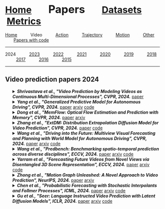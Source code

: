 <a name=top></a>
---
<a href=../../README.md#top><l style="font-size:30px">Home</l></a>&nbsp; &nbsp; &nbsp; &nbsp; &nbsp; &nbsp;<l style="font-size:35px">Papers</l>&nbsp; &nbsp; &nbsp; &nbsp; &nbsp; &nbsp;<a href=../../datasets/datasets.md#top><l style="font-size:30px">Datasets</l></a>&nbsp; &nbsp; &nbsp; &nbsp; &nbsp; &nbsp;<a href=../../metrics/metrics.md#top><l style="font-size:30px">Metrics</l></a>&nbsp; &nbsp; &nbsp; &nbsp; &nbsp; &nbsp;
---
[Home](../papers.md#top)&nbsp; &nbsp; &nbsp; &nbsp; &nbsp; &nbsp;Video&nbsp; &nbsp; &nbsp; &nbsp; &nbsp; &nbsp;[Action](../action/action_papers.md#top)&nbsp; &nbsp; &nbsp; &nbsp; &nbsp; &nbsp;[Trajectory](../trajectory/trajectory_papers.md#top)&nbsp; &nbsp; &nbsp; &nbsp; &nbsp; &nbsp;[Motion](../motion/motion_papers.md#top)&nbsp; &nbsp; &nbsp; &nbsp; &nbsp; &nbsp;[Other](../other/other_papers.md#top)&nbsp; &nbsp; &nbsp; &nbsp; &nbsp; &nbsp;[Papers with code](../papers_with_code/papers_with_code.md#top)&nbsp; &nbsp; &nbsp; &nbsp; &nbsp; &nbsp;
___
2024&nbsp; &nbsp; &nbsp; &nbsp; &nbsp; &nbsp;[2023](2023.md#top)&nbsp; &nbsp; &nbsp; &nbsp; &nbsp; &nbsp;[2022](2022.md#top)&nbsp; &nbsp; &nbsp; &nbsp; &nbsp; &nbsp;[2021](2021.md#top)&nbsp; &nbsp; &nbsp; &nbsp; &nbsp; &nbsp;[2020](2020.md#top)&nbsp; &nbsp; &nbsp; &nbsp; &nbsp; &nbsp;[2019](2019.md#top)&nbsp; &nbsp; &nbsp; &nbsp; &nbsp; &nbsp;[2018](2018.md#top)&nbsp; &nbsp; &nbsp; &nbsp; &nbsp; &nbsp;[2017](2017.md#top)&nbsp; &nbsp; &nbsp; &nbsp; &nbsp; &nbsp;[2016](2016.md#top)&nbsp; &nbsp; &nbsp; &nbsp; &nbsp; &nbsp;[2015](2015.md#top)&nbsp; &nbsp; &nbsp; &nbsp; &nbsp; &nbsp;
___
<h2>Video prediction papers 2024</h2> 
<ul><a name=Shrivastava_Video_2024_CVPR/>
<details close>
<summary><strong><em>Shrivastava et al., "Video Prediction by Modeling Videos as Continuous Multi-Dimensional Processes", CVPR, 2024.</em></strong> <a href=https://openaccess.thecvf.com/content/CVPR2024/papers/Shrivastava_Video_Prediction_by_Modeling_Videos_as_Continuous_Multi-Dimensional_Processes_CVPR_2024_paper.pdf>paper</a></summary>
<ul>
<em>Datasets</em>
<ul>
<li><a href="../../datasets/alphabetical/e-i_alphabetical_datasets.md#human3.6m">Human3.6M</a></li>
<li><a href="../../datasets/alphabetical/j-z_alphabetical_datasets.md#ucf-101">UCF-101</a></li>
<li><a href="../../datasets/alphabetical/j-z_alphabetical_datasets.md#kth">KTH</a></li>
<li><a href="../../datasets/alphabetical/a-d_alphabetical_datasets.md#bair_push">BAIR Push</a></li>
</ul>
<em>Metrics</em>
<ul>
<li><a href="../../metrics/video/video_alphabetical/video_j-z_metrics.md#ssim">SSIM</a></li>
<li><a href="../../metrics/video/video_alphabetical/video_j-z_metrics.md#psnr">PSNR</a></li>
<li><a href="../../metrics/video/video_alphabetical/video_e-i_metrics.md#fvd">FVD</a></li>
</ul>
<details close>
<summary><em>Bibtex</em></summary>
<pre>
@InProceedings{Shrivastava_Video_2024_CVPR,
    author = "Shrivastava, Gaurav and Shrivastava, Abhinav",
    title = "Video Prediction by Modeling Videos as Continuous Multi-Dimensional Processes",
    booktitle = "CVPR",
    year = "2024"
}
</pre>
</details>

</ul>
</details>

<a name=Yang_Generalized_2024_CVPR/>
<details close>
<summary><strong><em>Yang et al., "Generalized Predictive Model for Autonomous Driving", CVPR, 2024.</em></strong> <a href=https://openaccess.thecvf.com/content/CVPR2024/papers/Yang_Generalized_Predictive_Model_for_Autonomous_Driving_CVPR_2024_paper.pdf>paper</a> <a href=https://arxiv.org/pdf/2403.09630>arxiv</a> <a href=https://github.com/OpenDriveLab/DriveAGI>code</a></summary>
<ul>
<em>Datasets</em>
<ul>
<li><a href="../../datasets/alphabetical/j-z_alphabetical_datasets.md#opendv-2k">OpenDV-2K</a></li>
</ul>
<em>Metrics</em>
<ul>
<li><a href="../../metrics/video/video_alphabetical/video_e-i_metrics.md#fvd">FVD</a></li>
<li><a href="../../metrics/video/video_alphabetical/video_e-i_metrics.md#fid">FID</a></li>
<li><a href="../../metrics/video/video_alphabetical/video_a-d_metrics.md#clipsim">CLIPSIM</a></li>
</ul>
<details close>
<summary><em>Bibtex</em></summary>
<pre>
@InProceedings{Yang_Generalized_2024_CVPR,
    author = "Yang, Jiazhi and Gao, Shenyuan and Qiu, Yihang and Chen, Li and Li, Tianyu and Dai, Bo and Chitta, Kashyap and Wu, Penghao and Zeng, Jia and Luo, Ping and Zhang, Jun and Geiger, Andreas and Qiao, Yu and Li, Hongyang",
    title = "Generalized Predictive Model for Autonomous Driving",
    booktitle = "CVPR",
    year = "2024"
}
</pre>
</details>

</ul>
</details>

<a name=Dong_MemFlow_2024_CVPR/>
<details close>
<summary><strong><em>Dong et al., "MemFlow: Optical Flow Estimation and Prediction with Memory", CVPR, 2024.</em></strong> <a href=https://openaccess.thecvf.com/content/CVPR2024/papers/Dong_MemFlow_Optical_Flow_Estimation_and_Prediction_with_Memory_CVPR_2024_paper.pdf>paper</a> <a href=https://arxiv.org/pdf/2404.04808>arxiv</a></summary>
<ul>
<em>Datasets</em>
<ul>
<li><a href="../../datasets/alphabetical/j-z_alphabetical_datasets.md#kitti">KITTI</a></li>
</ul>
<em>Metrics</em>
<ul>
<li><a href="../../metrics/video/video_alphabetical/video_j-z_metrics.md#ssim">SSIM</a></li>
<li><a href="../../metrics/video/video_alphabetical/video_j-z_metrics.md#lpips">LPIPS</a></li>
</ul>
<details close>
<summary><em>Bibtex</em></summary>
<pre>
@InProceedings{Dong_MemFlow_2024_CVPR,
    author = "Dong, Qiaole and Fu, Yanwei",
    title = "MemFlow: Optical Flow Estimation and Prediction with Memory",
    booktitle = "CVPR",
    year = "2024"
}
</pre>
</details>

</ul>
</details>

<a name=Zhang_ExtDM_2024_CVPR/>
<details close>
<summary><strong><em>Zhang et al., "ExtDM: Distribution Extrapolation Diffusion Model for Video Prediction", CVPR, 2024.</em></strong> <a href=https://openaccess.thecvf.com/content/CVPR2024/papers/Zhang_ExtDM_Distribution_Extrapolation_Diffusion_Model_for_Video_Prediction_CVPR_2024_paper.pdf>paper</a> <a href=https://github.com/nku-zhichengzhang/ExtDM>code</a></summary>
<ul>
<em>Datasets</em>
<ul>
<li><a href="../../datasets/alphabetical/j-z_alphabetical_datasets.md#ucf-101">UCF-101</a></li>
<li><a href="../../datasets/alphabetical/j-z_alphabetical_datasets.md#mmnist">MMNIST</a></li>
<li><a href="../../datasets/alphabetical/j-z_alphabetical_datasets.md#kth">KTH</a></li>
<li><a href="../../datasets/alphabetical/a-d_alphabetical_datasets.md#cityscapes">Cityscapes</a></li>
<li><a href="../../datasets/alphabetical/a-d_alphabetical_datasets.md#bair">BAIR</a></li>
</ul>
<em>Metrics</em>
<ul>
<li><a href="../../metrics/video/video_alphabetical/video_j-z_metrics.md#ssim">SSIM</a></li>
<li><a href="../../metrics/video/video_alphabetical/video_j-z_metrics.md#psnr">PSNR</a></li>
<li><a href="../../metrics/video/video_alphabetical/video_j-z_metrics.md#lpips">LPIPS</a></li>
<li><a href="../../metrics/video/video_alphabetical/video_e-i_metrics.md#fvd">FVD</a></li>
<li><a href="../../metrics/video/video_alphabetical/video_j-z_metrics.md#rt">RT</a></li>
</ul>
<details close>
<summary><em>Bibtex</em></summary>
<pre>
@InProceedings{Zhang_ExtDM_2024_CVPR,
    author = "Zhang, Zhicheng and Hu, Junyao and Cheng, Wentao and Paudel, Danda and Yang, Jufeng",
    title = "ExtDM: Distribution Extrapolation Diffusion Model for Video Prediction",
    booktitle = "CVPR",
    year = "2024"
}
</pre>
</details>

</ul>
</details>

<a name=Wang_Driving_2024_CVPR/>
<details close>
<summary><strong><em>Wang et al., "Driving into the Future: Multiview Visual Forecasting and Planning with World Model for Autonomous Driving", CVPR, 2024.</em></strong> <a href=https://openaccess.thecvf.com/content/CVPR2024/papers/Wang_Driving_into_the_Future_Multiview_Visual_Forecasting_and_Planning_with_CVPR_2024_paper.pdf>paper</a> <a href=https://arxiv.org/pdf/2311.17918>arxiv</a> <a href=https://github.com/BraveGroup/Drive-WM>code</a></summary>
<ul>
<em>Datasets</em>
<ul>
<li><a href="../../datasets/alphabetical/j-z_alphabetical_datasets.md#nuscenes">nuScenes</a></li>
</ul>
<em>Metrics</em>
<ul>
<li><a href="../../metrics/video/video_alphabetical/video_e-i_metrics.md#fvd">FVD</a></li>
<li><a href="../../metrics/video/video_alphabetical/video_e-i_metrics.md#fid">FID</a></li>
<li><a href="../../metrics/video/video_alphabetical/video_j-z_metrics.md#kpm">KPM</a></li>
</ul>
<details close>
<summary><em>Bibtex</em></summary>
<pre>
@InProceedings{Wang_Driving_2024_CVPR,
    author = "Wang, Yuqi and He, Jiawei and Fan, Lue and Li, Hongxin and Chen, Yuntao and Zhang, Zhaoxiang",
    title = "Driving into the Future: Multiview Visual Forecasting and Planning with World Model for Autonomous Driving",
    booktitle = "CVPR",
    year = "2024"
}
</pre>
</details>

</ul>
</details>

<a name=Wang_Predbench_2024_ECCV/>
<details close>
<summary><strong><em>Wang et al., "Predbench: Benchmarking spatio-temporal prediction across diverse disciplines", ECCV, 2024.</em></strong> <a href=https://www.ecva.net/papers/eccv_2024/papers_ECCV/papers/07567.pdf>paper</a> <a href=https://arxiv.org/pdf/2407.08418>arxiv</a> <a href=https://github.com/OpenEarthLab/PredBench>code</a></summary>
<ul>
<em>Datasets</em>
<ul>
<li><a href="../../datasets/alphabetical/j-z_alphabetical_datasets.md#predbench">PredBench</a></li>
</ul>
<em>Metrics</em>
<ul>
<li><a href="../../metrics/video/video_alphabetical/video_j-z_metrics.md#ssim">SSIM</a></li>
<li><a href="../../metrics/video/video_alphabetical/video_j-z_metrics.md#psnr">PSNR</a></li>
<li><a href="../../metrics/video/video_alphabetical/video_e-i_metrics.md#fvd">FVD</a></li>
<li><a href="../../metrics/video/video_alphabetical/video_j-z_metrics.md#mae">MAE</a></li>
<li><a href="../../metrics/video/video_alphabetical/video_j-z_metrics.md#rmse">RMSE</a></li>
<li><a href="../../metrics/video/video_alphabetical/video_a-d_metrics.md#acc">ACC</a></li>
<li><a href="../../metrics/video/video_alphabetical/video_j-z_metrics.md#wmape">WMAPE</a></li>
</ul>
<details close>
<summary><em>Bibtex</em></summary>
<pre>
@inproceedings{Wang_Predbench_2024_ECCV,
    author = "Wang, ZiDong and Lu, Zeyu and Huang, Di and He, Tong and Liu, Xihui and Ouyang, Wanli and Bai, Lei",
    title = "Predbench: Benchmarking spatio-temporal prediction across diverse disciplines",
    booktitle = "ECCV",
    year = "2024"
}
</pre>
</details>

</ul>
</details>

<a name=Yarram_Forecasting_2024_ECCV/>
<details close>
<summary><strong><em>Yarram et al., "Forecasting Future Videos from Novel Views via Disentangled 3D Scene Representation", ECCV, 2024.</em></strong> <a href=https://www.ecva.net/papers/eccv_2024/papers_ECCV/papers/09842.pdf>paper</a> <a href=https://arxiv.org/pdf/2407.21450>arxiv</a> <a href=https://skrya.github.io/projects/ffn-dsr/>code</a></summary>
<ul>
<em>Datasets</em>
<ul>
<li><a href="../../datasets/alphabetical/j-z_alphabetical_datasets.md#kitti">KITTI</a></li>
<li><a href="../../datasets/alphabetical/a-d_alphabetical_datasets.md#cityscapes">Cityscapes</a></li>
</ul>
<em>Metrics</em>
<ul>
<li><a href="../../metrics/video/video_alphabetical/video_j-z_metrics.md#ssim">SSIM</a></li>
<li><a href="../../metrics/video/video_alphabetical/video_j-z_metrics.md#lpips">LPIPS</a></li>
</ul>
<details close>
<summary><em>Bibtex</em></summary>
<pre>
@inproceedings{Yarram_Forecasting_2024_ECCV,
    author = "Yarram, Sudhir and Yuan, Junsong",
    title = "Forecasting Future Videos from Novel Views via Disentangled 3D Scene Representation",
    booktitle = "ECCV",
    year = "2024"
}
</pre>
</details>

</ul>
</details>

<a name=Zhong_Motion_2024_NeurIPS/>
<details close>
<summary><strong><em>Zhong et al., "Motion Graph Unleashed: A Novel Approach to Video Prediction", NeurIPS, 2024.</em></strong> <a href=https://openreview.net/pdf?id=4ztP4PujOG>paper</a> <a href=https://arxiv.org/pdf/2410.22288>arxiv</a></summary>
<ul>
<em>Datasets</em>
<ul>
<li><a href="../../datasets/alphabetical/j-z_alphabetical_datasets.md#kitti">KITTI</a></li>
<li><a href="../../datasets/alphabetical/j-z_alphabetical_datasets.md#ucf_sports">UCF Sports</a></li>
</ul>
<em>Metrics</em>
<ul>
<li><a href="../../metrics/video/video_alphabetical/video_j-z_metrics.md#ssim">SSIM</a></li>
<li><a href="../../metrics/video/video_alphabetical/video_j-z_metrics.md#psnr">PSNR</a></li>
<li><a href="../../metrics/video/video_alphabetical/video_j-z_metrics.md#lpips">LPIPS</a></li>
</ul>
<details close>
<summary><em>Bibtex</em></summary>
<pre>
@inproceedings{Zhong_Motion_2024_NeurIPS,
    author = "Zhong, Yiqi and Liang, Luming and Tang, Bohan and Zharkov, Ilya and Neumann, Ulrich",
    title = "Motion Graph Unleashed: A Novel Approach to Video Prediction",
    booktitle = "NeurIPS",
    year = "2024"
}
</pre>
</details>

</ul>
</details>

<a name=Chen_probabilistic_ICML/>
<details close>
<summary><strong><em>Chen et al., "Probabilistic Forecasting with Stochastic Interpolants and Follmer Processes", ICML, 2024.</em></strong> <a href=https://openreview.net/pdf?id=UQYXZdca92>paper</a> <a href=https://arxiv.org/abs/2403.13724>arxiv</a> <a href=https://github.com/interpolants/forecasting>code</a></summary>
<ul>
<em>Datasets</em>
<ul>
<li><a href="../../datasets/alphabetical/j-z_alphabetical_datasets.md#kth">KTH</a></li>
<li><a href="../../datasets/alphabetical/a-d_alphabetical_datasets.md#clevrer">CLEVRER</a></li>
</ul>
<em>Metrics</em>
<ul>
<li><a href="../../metrics/video/video_alphabetical/video_e-i_metrics.md#fvd">FVD</a></li>
</ul>
<details close>
<summary><em>Bibtex</em></summary>
<pre>
@inproceedings{Chen_probabilistic_ICML,
    author = "Chen, Yifan and Goldstein, Mark and Hua, Mengjian and Albergo, Michael Samuel and Boffi, Nicholas Matthew and Vanden-Eijnden, Eric",
    title = "Probabilistic Forecasting with Stochastic Interpolants and Follmer Processes",
    booktitle = "ICML",
    year = "2024"
}
</pre>
</details>

</ul>
</details>

<a name=Gu_seer_2024_ICLR/>
<details close>
<summary><strong><em>Gu et al., "Seer: Language Instructed Video Prediction with Latent Diffusion Models", ICLR, 2024.</em></strong> <a href=https://openreview.net/pdf?id=qHGgNyQk31>paper</a> <a href=https://arxiv.org/pdf/2303.14897>arxiv</a> <a href=https://seervideodiffusion.github.io/>code</a></summary>
<ul>
<em>Datasets</em>
<ul>
<li><a href="../../datasets/alphabetical/e-i_alphabetical_datasets.md#epic-kitchens">Epic-Kitchens</a></li>
<li><a href="../../datasets/alphabetical/j-z_alphabetical_datasets.md#smtsmt">SmtSmt</a></li>
<li><a href="../../datasets/alphabetical/a-d_alphabetical_datasets.md#bridgedata">BridgeData</a></li>
</ul>
<em>Metrics</em>
<ul>
<li><a href="../../metrics/video/video_alphabetical/video_e-i_metrics.md#fvd">FVD</a></li>
<li><a href="../../metrics/video/video_alphabetical/video_j-z_metrics.md#kvd">KVD</a></li>
</ul>
<details close>
<summary><em>Bibtex</em></summary>
<pre>
@inproceedings{Gu_seer_2024_ICLR,
    author = "Gu, Xianfan and Wen, Chuan and Ye, Weirui and Song, Jiaming and Gao, Yang",
    title = "Seer: Language Instructed Video Prediction with Latent Diffusion Models",
    booktitle = "ICLR",
    year = "2024"
}
</pre>
</details>

</ul>
</details>

</ul>